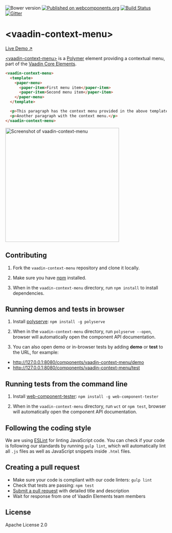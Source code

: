 ![Bower version](https://img.shields.io/bower/v/vaadin-context-menu.svg)
[![Published on webcomponents.org](https://img.shields.io/badge/webcomponents.org-published-blue.svg)](https://www.webcomponents.org/element/vaadin/vaadin-context-menu)
[![Build Status](https://travis-ci.org/vaadin/vaadin-context-menu.svg?branch=master)](https://travis-ci.org/vaadin/vaadin-context-menu)
[![Gitter](https://badges.gitter.im/Join%20Chat.svg)](https://gitter.im/vaadin/vaadin-core-elements?utm_source=badge&utm_medium=badge&utm_campaign=pr-badge)

# &lt;vaadin-context-menu&gt;

[Live Demo ↗](https://cdn.vaadin.com/vaadin-core-elements/master/vaadin-context-menu/demo/)

[&lt;vaadin-context-menu&gt;](https://vaadin.com/elements/-/element/vaadin-context-menu) is a [Polymer](http://polymer-project.org) element providing a contextual menu, part of the [Vaadin Core Elements](https://vaadin.com/elements).

<!--
```
<custom-element-demo height="260">
  <template>
    <style>
     vaadin-context-menu {
       font-family: sans-serif;
     }
    </style>
    <script src="../webcomponentsjs/webcomponents-lite.min.js"></script>
    <link rel="import" href="../paper-menu/paper-menu.html">
    <link rel="import" href="../paper-item/paper-item.html">
    <link rel="import" href="vaadin-context-menu.html">
    <next-code-block></next-code-block>
  </template>
</custom-element-demo>
```
-->
```html
<vaadin-context-menu>
  <template>
    <paper-menu>
      <paper-item>First menu item</paper-item>
      <paper-item>Second menu item</paper-item>
    </paper-menu>
  </template>

  <p>This paragraph has the context menu provided in the above template.</p>
  <p>Another paragraph with the context menu.</p>
</vaadin-context-menu>
```

[<img src="https://raw.githubusercontent.com/vaadin/vaadin-context-menu/master/docs/img/vaadin-context-menu-on-content.png" width="355" alt="Screenshot of vaadin-context-menu">](https://vaadin.com/elements/-/element/vaadin-context-menu)


## Contributing

1. Fork the `vaadin-context-menu` repository and clone it locally.

1. Make sure you have [npm](https://www.npmjs.com/) installed.

1. When in the `vaadin-context-menu` directory, run `npm install` to install dependencies.


## Running demos and tests in browser

1. Install [polyserve](https://www.npmjs.com/package/polyserve): `npm install -g polyserve`

1. When in the `vaadin-context-menu` directory, run `polyserve --open`, browser will automatically open the component API documentation.

1. You can also open demo or in-browser tests by adding **demo** or **test** to the URL, for example:

  - http://127.0.0.1:8080/components/vaadin-context-menu/demo
  - http://127.0.0.1:8080/components/vaadin-context-menu/test


## Running tests from the command line

1. Install [web-component-tester](https://www.npmjs.com/package/web-component-tester): `npm install -g web-component-tester`

1. When in the `vaadin-context-menu` directory, run `wct` or `npm test`, browser will automatically open the component API documentation.


## Following the coding style

We are using [ESLint](http://eslint.org/) for linting JavaScript code. You can check if your code is following our standards by running `gulp lint`, which will automatically lint all `.js` files as well as JavaScript snippets inside `.html` files.


## Creating a pull request

  - Make sure your code is compliant with our code linters: `gulp lint`
  - Check that tests are passing: `npm test`
  - [Submit a pull request](https://www.digitalocean.com/community/tutorials/how-to-create-a-pull-request-on-github) with detailed title and description
  - Wait for response from one of Vaadin Elements team members


## License

Apache License 2.0

